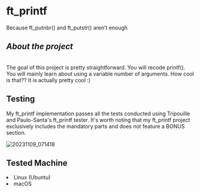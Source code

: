 <h1>ft_printf</h1>
<p>Because ft_putnbr() and ft_putstr() aren’t enough</p>
<h2><i>About the project</i></h2><br>
The goal of this project is pretty straightforward. You will recode printf().
You will mainly learn about using a variable number of arguments. How cool is that??
It is actually pretty cool :)</p>

<h2>Testing</h2>
<p>My ft_printf implementation passes all the tests conducted using Tripouille and Paulo-Santa's ft_printf tester. It's worth noting that my ft_printf project exclusively includes the mandatory parts and does not feature a BONUS section.</p>

![20231109_071418](https://github.com/highrulez/ft_printf/assets/42662415/00eb503a-654b-4821-b1f1-7cb3542bf8f8)


<h2>Tested Machine</h2>
<li>Linux (Ubuntu)</li>
<li>macOS</li>
